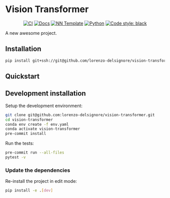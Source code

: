 # Vision Transformer

<p align="center">
    <a href="https://github.com/lorenzo-delsignore/vision-transformer/actions/workflows/test_suite.yml"><img alt="CI" src=https://img.shields.io/github/workflow/status/lorenzo-delsignore/vision-transformer/Test%20Suite/main?label=main%20checks></a>
    <a href="https://lorenzo-delsignore.github.io/vision-transformer"><img alt="Docs" src=https://img.shields.io/github/deployments/lorenzo-delsignore/vision-transformer/github-pages?label=docs></a>
    <a href="https://github.com/grok-ai/nn-template"><img alt="NN Template" src="https://shields.io/badge/nn--template-0.2.3-emerald?style=flat&labelColor=gray"></a>
    <a href="https://www.python.org/downloads/"><img alt="Python" src="https://img.shields.io/badge/python-3.9-blue.svg"></a>
    <a href="https://black.readthedocs.io/en/stable/"><img alt="Code style: black" src="https://img.shields.io/badge/code%20style-black-000000.svg"></a>
</p>

A new awesome project.


## Installation

```bash
pip install git+ssh://git@github.com/lorenzo-delsignore/vision-transformer.git
```


## Quickstart

[comment]: <> (> Fill me!)


## Development installation

Setup the development environment:

```bash
git clone git@github.com:lorenzo-delsignore/vision-transformer.git
cd vision-transformer
conda env create -f env.yaml
conda activate vision-transformer
pre-commit install
```

Run the tests:

```bash
pre-commit run --all-files
pytest -v
```


### Update the dependencies

Re-install the project in edit mode:

```bash
pip install -e .[dev]
```
